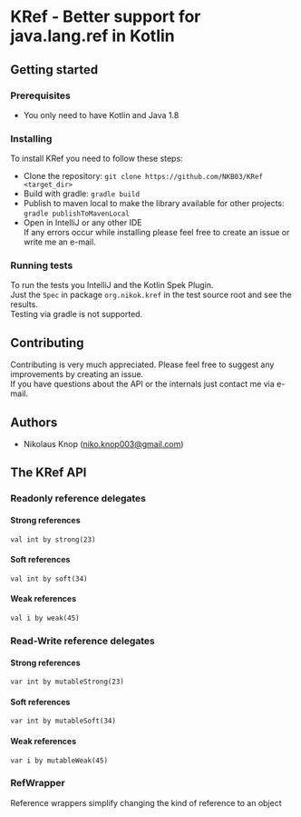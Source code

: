 # KRef - Better support for java.lang.ref in Kotlin

## Getting started
### Prerequisites
- You only need to have Kotlin and Java 1.8

### Installing
To install KRef you need to follow these steps:
- Clone the repository: `git clone https://github.com/NKB03/KRef <target_dir>`
- Build with gradle: `gradle build`
- Publish to maven local to make the library available for other projects: `gradle publishToMavenLocal`
- Open in IntelliJ or any other IDE   
If any errors occur while installing please feel free to create an issue or write me an e-mail.

### Running tests
To run the tests you IntelliJ and the Kotlin Spek Plugin.  
Just the `Spec` in package `org.nikok.kref` in the test source root and see the results.  
Testing via gradle is not supported.

## Contributing
Contributing is very much appreciated. Please feel free to suggest any improvements by creating an issue.  
If you have questions about the API or the internals just contact me via e-mail.

## Authors
- Nikolaus Knop (niko.knop003@gmail.com)

## The KRef API
### Readonly reference delegates
#### Strong references
``
val int by strong(23)
``
#### Soft references
``
val int by soft(34)
``
#### Weak references 
``
val i by weak(45)
``

### Read-Write reference delegates
#### Strong references
``
var int by mutableStrong(23)
``
#### Soft references
``
var int by mutableSoft(34)
``
#### Weak references 
``
var i by mutableWeak(45)
``

### RefWrapper
Reference wrappers simplify changing the kind of reference to an object
